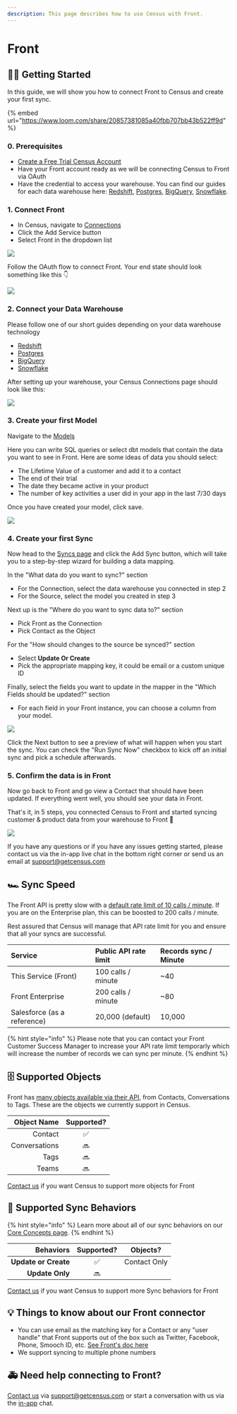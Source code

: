 ```yaml
---
description: This page describes how to use Census with Front.
---
```


# Front

## 🏃‍♀️ Getting Started

In this guide, we will show you how to connect Front to Census and create your first sync.

{% embed url="https://www.loom.com/share/20857381085a40fbb707bb43b522ff9d" %}

### 0. Prerequisites

* [Create a Free Trial Census Account](https://app.getcensus.com/)
* Have your Front account ready as we will be connecting Census to Front via OAuth
* Have the credential to access your warehouse. You can find our guides for each data warehouse here: [Redshift](https://help.getcensus.com/article/10-configuring-redshift-postgresql-access), [Postgres](https://help.getcensus.com/article/10-configuring-redshift-postgresql-access), [BigQuery](https://help.getcensus.com/article/21-configuring-bigquery-access), [Snowflake](https://help.getcensus.com/article/8-configuring-snowflake-access).

### 1. Connect Front

* In Census, navigate to [Connections](https://app.getcensus.com/connections)
* Click the Add Service button
* Select Front in the dropdown list

![](../.gitbook/assets/front_step1.png)

Follow the OAuth flow to connect Front. Your end state should look something like this 👇

![](../.gitbook/assets/front_step2.png)

### 2. Connect your Data Warehouse

Please follow one of our short guides depending on your data warehouse technology

* [Redshift](https://help.getcensus.com/article/10-configuring-redshift-postgresql-access)
* [Postgres](https://help.getcensus.com/article/10-configuring-redshift-postgresql-access)
* [BigQuery](https://help.getcensus.com/article/21-configuring-bigquery-access)
* [Snowflake](https://help.getcensus.com/article/8-configuring-snowflake-access)

After setting up your warehouse, your Census Connections page should look like this:

![](../.gitbook/assets/front_step3.png)

### 3. Create your first Model

Navigate to the [Models](https://app.getcensus.com/models)

Here you can write SQL queries or select dbt models that contain the data you want to see in Front. Here are some ideas of data you should select:

* The Lifetime Value of a customer and add it to a contact
* The end of their trial
* The date they became active in your product
* The number of key activities a user did in your app in the last 7/30 days

Once you have created your model, click save. 

![](../.gitbook/assets/front_step4.png)

### 4. Create your first Sync

Now head to the [Syncs page](https://app.getcensus.com/syncs) and click the Add Sync button, which will take you to a step-by-step wizard for building a data mapping.

In the "What data do you want to sync?" section

* For the Connection, select the data warehouse you connected in step 2
* For the Source, select the model you created in step 3

Next up is the "Where do you want to sync data to?" section

* Pick Front as the Connection
* Pick Contact as the Object

For the "How should changes to the source be synced?" section 

* Select **Update Or Create**
* Pick the appropriate mapping key, it could be email or a custom unique ID

Finally, select the fields you want to update in the mapper in the "Which Fields should be updated?" section

* For each field in your Front instance, you can choose a column from your model.

![](../.gitbook/assets/front_step5.png)

Click the Next button to see a preview of what will happen when you start the sync. You can check the "Run Sync Now" checkbox to kick off an initial sync and pick a schedule afterwards.

### 5. Confirm the data is in Front

Now go back to Front and go view a Contact that should have been updated. If everything went well, you should see your data in Front.

That's it, in 5 steps, you connected Census to Front and started syncing customer & product data from your warehouse to Front 🎉

![](../.gitbook/assets/front_step6.png)

If you have any questions or if you have any issues getting started, please contact us via the in-app live chat in the bottom right corner or send us an email at support@getcensus.com

## 🏎 Sync Speed

The Front API is pretty slow with a [default rate limit of 10 calls / minute](https://dev.frontapp.com/docs/core-api-getting-started#limitations). If you are on the Enterprise plan, this can be boosted to 200 calls / minute. 

Rest assured that Census will manage that API rate limit for you and ensure that all your syncs are successful. 

| **Service** | Public API rate limit | **Records sync / Minute** |
| :--- | :--- | :--- |
| This Service \(Front\) | 100 calls / minute | ~40 |
| Front Enterprise | 200 calls / minute | ~80 |
| Salesforce \(as a reference\) | 20,000 \(default\) | 10,000 |

{% hint style="info" %}
Please note that you can contact your Front Customer Success Manager to increase your API rate limit temporarly which will increase the number of records we can sync per minute.
{% endhint %}

## 🗄️ Supported Objects

Front has [many objects available via their API](https://dev.frontapp.com/reference/introduction), from Contacts, Conversations to Tags.  These are the objects we currently support in Census.

| **Object Name** | **Supported?** |
| ---: | :---: |
| Contact | ✅ |
| Conversations | 🔜 |
| Tags | 🔜 |
| Teams | 🔜 |

[Contact us](mailto:support@getcensus.com) if you want Census to support more objects for Front

## 🔄 Supported Sync Behaviors

{% hint style="info" %}
Learn more about all of our sync behaviors on our [Core Concepts page](../basics/core-concept.md#the-different-sync-behaviors).
{% endhint %}

| **Behaviors** | **Supported?** | **Objects?** |
| ---: | :---: | :---: |
| **Update or Create** | ✅ | Contact Only |
| **Update Only** | 🔜 |  |

[Contact us](mailto:support@getcensus.com) if you want Census to support more Sync behaviors for Front

## 💡  Things to know about our Front connector

* You can use email as the matching key for a Contact or any "user handle" that Front supports out of the box such as Twitter, Facebook, Phone, Smooch ID, etc. [See Front's doc here](https://dev.frontapp.com/reference/contacts)
* We support syncing to multiple phone numbers

## 🚑 Need help connecting to Front?

[Contact us](mailto:support@getcensus.com) via support@getcensus.com or start a conversation with us via the [in-app](https://app.getcensus.com) chat.

